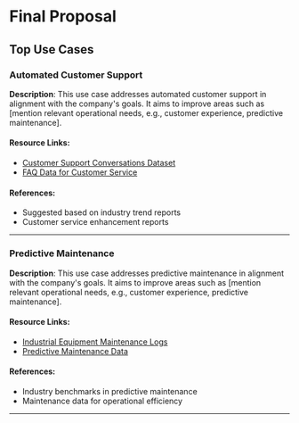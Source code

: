 # Final Proposal

## Top Use Cases

### Automated Customer Support

**Description**: This use case addresses automated customer support in alignment with the company's goals. It aims to improve areas such as [mention relevant operational needs, e.g., customer experience, predictive maintenance].

#### Resource Links:
- [Customer Support Conversations Dataset](https://github.com/example/customer-support)
- [FAQ Data for Customer Service](https://huggingface.co/datasets/faq-customer-service)

#### References:
- Suggested based on industry trend reports
- Customer service enhancement reports

---

### Predictive Maintenance

**Description**: This use case addresses predictive maintenance in alignment with the company's goals. It aims to improve areas such as [mention relevant operational needs, e.g., customer experience, predictive maintenance].

#### Resource Links:
- [Industrial Equipment Maintenance Logs](https://www.kaggle.com/datasets/equipment-maintenance)
- [Predictive Maintenance Data](https://huggingface.co/datasets/maintenance)

#### References:
- Industry benchmarks in predictive maintenance
- Maintenance data for operational efficiency

---

